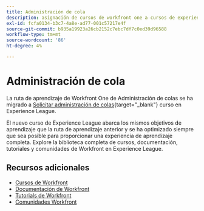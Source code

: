 ```yaml
---
title: Administración de cola
description: asignación de cursos de workfront one a cursos de experience league
exl-id: fcfa0134-b3c7-4a8e-ad77-001c57217e4f
source-git-commit: b935a19923a26cb2152c7ebc7df7c0ed39d96588
workflow-type: tm+mt
source-wordcount: '86'
ht-degree: 4%

---
```


# Administración de cola

La ruta de aprendizaje de Workfront One de Administración de colas se ha migrado a [Solicitar administración de colas](https://experienceleague.adobe.com/?recommended=Workfront-U-1-2022.1.request-queues){target="_blank"} curso en Experience League.

El nuevo curso de Experience League abarca los mismos objetivos de aprendizaje que la ruta de aprendizaje anterior y se ha optimizado siempre que sea posible para proporcionar una experiencia de aprendizaje completa.  Explore la biblioteca completa de cursos, documentación, tutoriales y comunidades de Workfront en Experience League.

## Recursos adicionales

* [Cursos de Workfront](https://experienceleague.adobe.com/?lang=en&amp;Solution=Workfront#courses)
* [Documentación de Workfront](https://experienceleague.adobe.com/docs/workfront.html)
* [Tutorials de Workfront](https://experienceleague.adobe.com/docs/workfront-learn/tutorials-workfront/home.html)
* [Comunidades Workfront](https://experienceleaguecommunities.adobe.com/t5/workfront/ct-p/workfront)
